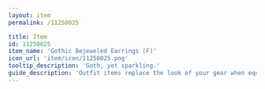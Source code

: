 ```yaml
---
layout: item
permalink: /11250025

title: Item
id: 11250025
item_name: 'Gothic Bejeweled Earrings (F)'
icon_url: 'item/icon/11250025.png'
tooltip_description: 'Goth, yet sparkling.'
guide_description: 'Outfit items replace the look of your gear when equipped.'
---
```

